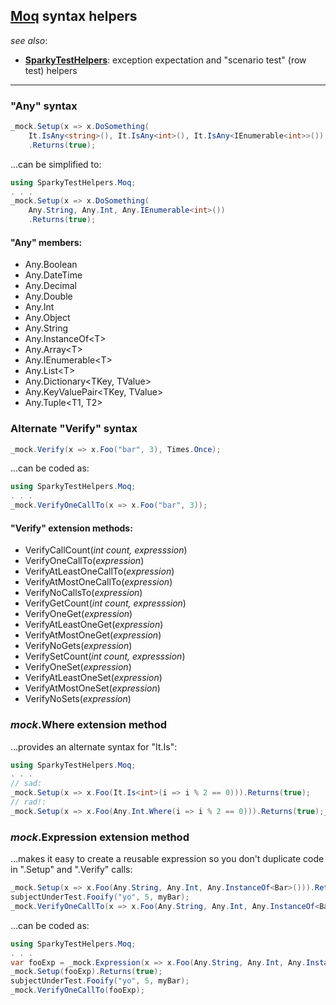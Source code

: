## [Moq](https://github.com/moq) syntax helpers ##

_see also_:
* **[SparkyTestHelpers](https://www.nuget.org/packages/SparkyTestHelpers/)**: exception expectation and "scenario test" (row test) helpers

---

### "Any" syntax

```csharp
_mock.Setup(x => x.DoSomething(
    It.IsAny<string>(), It.IsAny<int>(), It.IsAny<IEnumerable<int>>())
    .Returns(true);
```
...can be simplified to:
```csharp
using SparkyTestHelpers.Moq;
. . .
_mock.Setup(x => x.DoSomething(
    Any.String, Any.Int, Any.IEnumerable<int>()) 
    .Returns(true);
```

#### "Any" members:
* Any.Boolean
* Any.DateTime
* Any.Decimal
* Any.Double
* Any.Int
* Any.Object
* Any.String
* Any.InstanceOf&lt;T&gt;
* Any.Array&lt;T&gt;
* Any.IEnumerable&lt;T&gt;
* Any.List&lt;T&gt;
* Any.Dictionary&lt;TKey, TValue&gt;
* Any.KeyValuePair&lt;TKey, TValue&gt;
* Any.Tuple&lt;T1, T2&gt;

### Alternate "Verify" syntax

```csharp
_mock.Verify(x => x.Foo("bar", 3), Times.Once);
```
...can be coded as:
```csharp
using SparkyTestHelpers.Moq;
. . .
_mock.VerifyOneCallTo(x => x.Foo("bar", 3));
```

#### "Verify" extension methods:
* VerifyCallCount(*int count, expresssion*)
* VerifyOneCallTo(*expression*)
* VerifyAtLeastOneCallTo(*expression*)
* VerifyAtMostOneCallTo(*expression*)
* VerifyNoCallsTo(*expression*)
* VerifyGetCount(*int count, expresssion*)
* VerifyOneGet(*expression*)
* VerifyAtLeastOneGet(*expression*)
* VerifyAtMostOneGet(*expression*)
* VerifyNoGets(*expression*)
* VerifySetCount(*int count, expresssion*)
* VerifyOneSet(*expression*)
* VerifyAtLeastOneSet(*expression*)
* VerifyAtMostOneSet(*expression*)
* VerifyNoSets(*expression*)

### *mock*.Where extension method
...provides an alternate syntax for "It.Is":
```csharp
using SparkyTestHelpers.Moq;
. . .
// sad:
_mock.Setup(x => x.Foo(It.Is<int>(i => i % 2 == 0))).Returns(true);
// rad!:
_mock.Setup(x => x.Foo(Any.Int.Where(i => i % 2 == 0))).Returns(true);_
```
### *mock*.Expression extension method
...makes it easy to create a reusable expression so you don't duplicate code in ".Setup" and ".Verify" calls:
```csharp
_mock.Setup(x => x.Foo(Any.String, Any.Int, Any.InstanceOf<Bar>())).Returns(true);
subjectUnderTest.Fooify("yo", 5, myBar);
_mock.VerifyOneCallTo(x => x.Foo(Any.String, Any.Int, Any.InstanceOf<Bar>()));
```
...can be coded as:
```csharp
using SparkyTestHelpers.Moq;
. . .
var fooExp = _mock.Expression(x => x.Foo(Any.String, Any.Int, Any.InstanceOf<Bar>()));
_mock.Setup(fooExp).Returns(true);
subjectUnderTest.Fooify("yo", 5, myBar);
_mock.VerifyOneCallTo(fooExp);
```